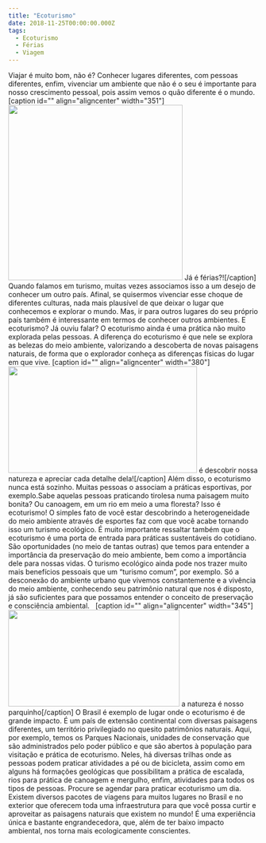 ```yaml
---
title: "Ecoturismo"
date: 2018-11-25T00:00:00.000Z
tags:
  - Ecoturismo
  - Férias
  - Viagem
---
```


<span style="font-weight: 400;">Viajar é muito bom, não é? Conhecer lugares diferentes, com pessoas diferentes, enfim, vivenciar um ambiente que não é o seu é importante para nosso crescimento pessoal, pois assim vemos o quão diferente é o mundo. </span>
[caption id="" align="aligncenter" width="351"]<img class="" src="https://media.giphy.com/media/14wXMGbHjXK2k0/giphy.gif" width="351" height="352" /> Já é férias?![/caption]
<span style="font-weight: 400;">Quando falamos em turismo, muitas vezes associamos isso a um desejo de conhecer um outro país. Afinal, se quisermos vivenciar esse choque de diferentes culturas, nada mais plausível de que deixar o lugar que conhecemos e explorar o mundo. Mas, ir para outros lugares do seu próprio país também é interessante em termos de conhecer outros ambientes. E ecoturismo? Já ouviu falar?</span>
<span style="font-weight: 400;">O ecoturismo ainda é uma prática não muito explorada pelas pessoas. A diferença do ecoturismo é que nele se explora as belezas do meio ambiente, valorizando a descoberta de novas paisagens naturais, de forma que o explorador conheça as diferenças físicas do lugar em que vive.</span>
[caption id="" align="aligncenter" width="380"]<img class="size-full" src="https://media.giphy.com/media/in2hrMplgp7JC/giphy.gif" width="380" height="214" /> é descobrir nossa natureza e apreciar cada detalhe dela![/caption]
<span style="font-weight: 400;">Além disso, o ecoturismo nunca está sozinho. Muitas pessoas o associam a práticas esportivas, por exemplo.Sabe aquelas pessoas praticando tirolesa numa paisagem muito bonita? Ou canoagem, em um rio em meio a uma floresta? Isso é ecoturismo! O simples fato de você estar descobrindo a heterogeneidade do meio ambiente através de esportes faz com que você acabe tornando isso um turismo ecológico.</span>
<span style="font-weight: 400;">É muito importante ressaltar também que o ecoturismo é uma porta de entrada para práticas sustentáveis do cotidiano. São oportunidades (no meio de tantas outras) que temos para entender a importância da preservação do meio ambiente, bem como a importância dele para nossas vidas. O turismo ecológico ainda pode nos trazer muito mais benefícios pessoais que um “turismo comum”, por exemplo. Só a desconexão do ambiente urbano que vivemos constantemente e a vivência do meio ambiente, conhecendo seu patrimônio natural que nos é disposto, já são suficientes para que possamos entender o conceito de preservação e consciência ambiental.</span>
&nbsp;
[caption id="" align="aligncenter" width="345"]<img class="" src="https://media.giphy.com/media/6XHnm8D5kSDfi/giphy.gif" width="345" height="194" /> a natureza é nosso parquinho[/caption]
<span style="font-weight: 400;">O Brasil é exemplo de lugar onde o ecoturismo é de grande impacto. É um país de extensão continental com diversas paisagens diferentes, um território privilegiado no quesito patrimônios naturais. Aqui, por exemplo, temos os Parques Nacionais, unidades de conservação que são administrados pelo poder público e que são abertos à população para visitação e prática de ecoturismo. Neles, há diversas trilhas onde as pessoas podem praticar atividades a pé ou de bicicleta, assim como em alguns há formações geológicas que possibilitam a prática de escalada, rios para prática de canoagem e mergulho, enfim, atividades para todos os tipos de pessoas.</span>
<span style="font-weight: 400;">Procure se agendar para praticar ecoturismo um dia. Existem diversos pacotes de viagens para muitos lugares no Brasil e no exterior que oferecem toda uma infraestrutura para que você possa curtir e aproveitar as paisagens naturais que existem no mundo! É uma experiência única e bastante engrandecedora, que, além de ter baixo impacto ambiental, nos torna mais ecologicamente conscientes.</span>
